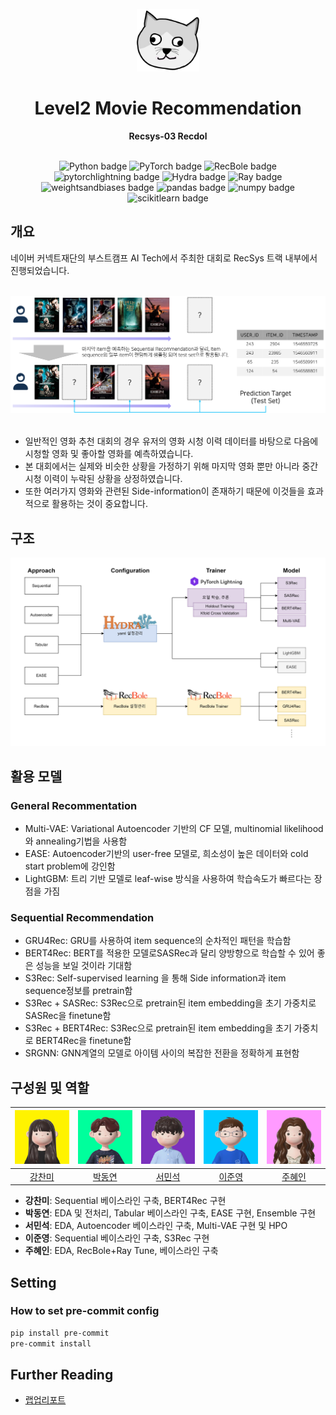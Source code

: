 <div align="center">
  <br>
  <img width="100" src="./docs/imgs/logo.png">
  <h1>Level2 Movie Recommendation</h1>
  <strong>Recsys-03 Recdol</strong>
  <br>
</div>
<br>
<p align="center">
  <img src="https://img.shields.io/badge/Python-3776AB?style=flat-square&logo=Python&logoColor=white" alt="Python badge">
  <img src="https://img.shields.io/badge/PyTorch-EE4C2C?style=flat-square&logo=PyTorch&logoColor=white" alt="PyTorch badge">
  <img src="https://img.shields.io/badge/RecBole-F54E2D?style=flat-square&logo=RecBole&logoColor=white" alt="RecBole badge">
  <img src="https://img.shields.io/badge/lightning-792EE5?style=flat-square&logo=pytorchlightning&logoColor=white" alt="pytorchlightning badge">
  <img src="https://img.shields.io/badge/Hydra-54c7ec?style=flat-square&logoColor=white" alt="Hydra badge">
  <img src="https://img.shields.io/badge/Ray-028CF0?style=flat-square&logo=Ray&logoColor=white" alt="Ray badge">
  <img src="https://img.shields.io/badge/wandb-FFBE00?style=flat-square&logo=weightsandbiases&logoColor=white" alt="weightsandbiases badge">
  <img src="https://img.shields.io/badge/pandas-150458?style=flat-square&logo=pandas&logoColor=white" alt="pandas badge">
  <img src="https://img.shields.io/badge/numpy-013243?style=flat-square&logo=numpy&logoColor=white" alt="numpy badge">
  <img src="https://img.shields.io/badge/scikit learn-F7931E?style=flat-square&logo=scikitlearn&logoColor=white" alt="scikitlearn badge">
</p>

## 개요
네이버 커넥트재단의 부스트캠프 AI Tech에서 주최한 대회로 RecSys 트랙 내부에서 진행되었습니다.
<div align="center">
  <br>
  <img width="900" src="./docs/imgs/competition.png">
  <br>
  <br>
</div>

-	일반적인 영화 추천 대회의 경우 유저의 영화 시청 이력 데이터를 바탕으로 다음에 시청할 영화 및 좋아할 영화를 예측하였습니다.
-	본 대회에서는 실제와 비슷한 상황을 가정하기 위해 마지막 영화 뿐만 아니라 중간 시청 이력이 누락된 상황을 상정하였습니다.
-	또한 여러가지 영화와 관련된 Side-information이 존재하기 때문에 이것들을 효과적으로 활용하는 것이 중요합니다.

## 구조
![프로젝트 구조도](./docs/imgs/structure.png)

## 활용 모델
### General Recommentation
- Multi-VAE: Variational Autoencoder 기반의 CF 모델, multinomial likelihood와 annealing기법을 사용함
- EASE: Autoencoder기반의 user-free 모델로, 희소성이 높은 데이터와 cold start problem에 강인함
- LightGBM: 트리 기반 모델로 leaf-wise 방식을 사용하여 학습속도가 빠르다는 장점을 가짐

### Sequential Recommendation
- GRU4Rec: GRU를 사용하여 item sequence의 순차적인 패턴을 학습함
- BERT4Rec: BERT를 적용한 모델로SASRec과 달리 양방향으로 학습할 수 있어 좋은 성능을 보일 것이라 기대함
- S3Rec: Self-supervised learning 을 통해 Side information과 item sequence정보를 pretrain함
- S3Rec + SASRec: S3Rec으로 pretrain된 item embedding을 초기 가중치로 SASRec을 finetune함
- S3Rec + BERT4Rec: S3Rec으로 pretrain된 item embedding을 초기 가중치로 BERT4Rec을 finetune함
- SRGNN: GNN계열의 모델로 아이템 사이의 복잡한 전환을 정확하게 표현함

## 구성원 및 역할
| ![kCMI113](./docs/imgs/img_kCMI113.png) | ![DyeonPark](./docs/imgs/img_DyeonPark.png) | ![alstjrdlzz](./docs/imgs/img_alstjrdlzz.png) | ![2jun0](./docs/imgs/img_2jun0.png) | ![juhyein](./docs/imgs/img_juhyein.png) |
| :---: | :---: | :---: | :---: | :---: |
| [강찬미](https://github.com/kCMI113) | [박동연](https://github.com/DyeonPark) | [서민석](https://github.com/alstjrdlzz) | [이준영](https://github.com/2jun0) | [주혜인](https://github.com/juhyein) |
- **강찬미**: Sequential 베이스라인 구축, BERT4Rec 구현
- **박동연**: EDA 및 전처리, Tabular 베이스라인 구축, EASE 구현, Ensemble 구현
- **서민석**: EDA, Autoencoder 베이스라인 구축, Multi-VAE 구현 및 HPO
- **이준영**: Sequential 베이스라인 구축, S3Rec 구현
- **주혜인**: EDA, RecBole+Ray Tune, 베이스라인 구축

## Setting
### How to set pre-commit config

```bash
pip install pre-commit
pre-commit install
```

## Further Reading
- [랩업리포트](./docs/MovieRec_Team3_WrapUp_Report.pdf)